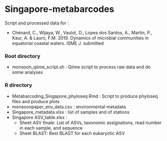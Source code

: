 # Singapore-metabarcodes

Script and processed data for :
* Chénard, C., Wijaya, W., Vaulot, D., Lopes dos Santos, A., Martin, P., Kaur, A. & Lauro, F.M. 2019. Dynamics of microbial communities in equatorial coastal waters. ISME J. submitted

### Root directory
* monsoon_qiime_script.sh : Qiime script to process raw data and do some analyses

### R directory
* Metabarcoding_Singapore_phyloseq.Rmd : Script to produce phyloseq files and produce plots
* monsoonpaper_env_data.csv : environmental metadata
* Singapore_metadata.xlsx : list of samples and of stations
* Singapore ASV_table.xlsx : 
    * Sheet ASV finale: List of ASVs, taxonomic assignations, read number in each sample, and sequence
    * Sheet BLAST: Best BLAST for each eukaryotic ASV
